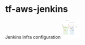 # tf-aws-jenkins
Jenkins infra configuration
<img src="https://github.com/shaikis/tf-aws-jenkins/blob/main/Untitled.jpg" style=" width:60px ; height:60px "  >
